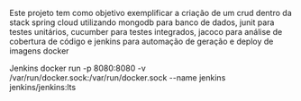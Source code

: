Este projeto tem como objetivo exemplificar a criação de um crud dentro da stack spring cloud utilizando mongodb para banco de dados, junit para testes unitários, cucumber para testes integrados, jacoco para análise de cobertura de código e jenkins para automação de geração e deploy de imagens docker


Jenkins
docker run -p 8080:8080   -v /var/run/docker.sock:/var/run/docker.sock   --name jenkins   jenkins/jenkins:lts
